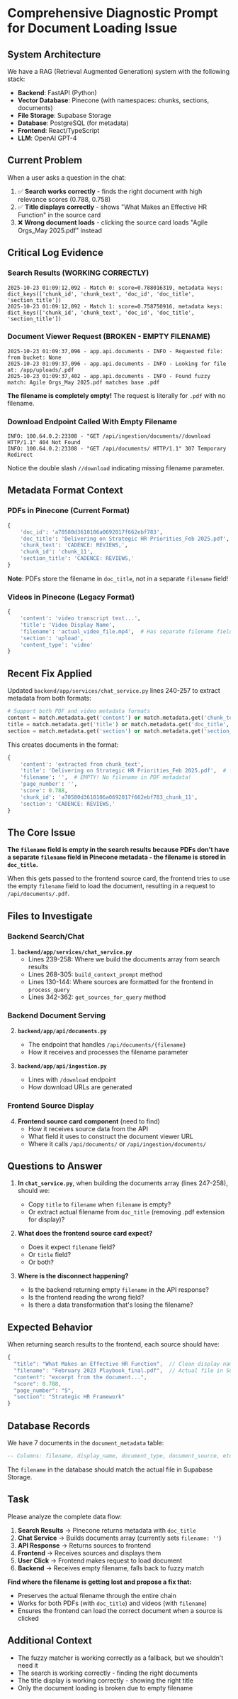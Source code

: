 # Comprehensive Diagnostic Prompt for Document Loading Issue

## System Architecture
We have a RAG (Retrieval Augmented Generation) system with the following stack:
- **Backend**: FastAPI (Python)
- **Vector Database**: Pinecone (with namespaces: chunks, sections, documents)
- **File Storage**: Supabase Storage
- **Database**: PostgreSQL (for metadata)
- **Frontend**: React/TypeScript
- **LLM**: OpenAI GPT-4

## Current Problem
When a user asks a question in the chat:
1. ✅ **Search works correctly** - finds the right document with high relevance scores (0.788, 0.758)
2. ✅ **Title displays correctly** - shows "What Makes an Effective HR Function" in the source card
3. ❌ **Wrong document loads** - clicking the source card loads "Agile Orgs_May 2025.pdf" instead

## Critical Log Evidence

### Search Results (WORKING CORRECTLY)
```
2025-10-23 01:09:12,092 - Match 0: score=0.788016319, metadata keys: dict_keys(['chunk_id', 'chunk_text', 'doc_id', 'doc_title', 'section_title'])
2025-10-23 01:09:12,092 - Match 1: score=0.758750916, metadata keys: dict_keys(['chunk_id', 'chunk_text', 'doc_id', 'doc_title', 'section_title'])
```

### Document Viewer Request (BROKEN - EMPTY FILENAME)
```
2025-10-23 01:09:37,096 - app.api.documents - INFO - Requested file:  from bucket: None
2025-10-23 01:09:37,096 - app.api.documents - INFO - Looking for file at: /app/uploads/.pdf
2025-10-23 01:09:37,402 - app.api.documents - INFO - Found fuzzy match: Agile Orgs_May 2025.pdf matches base .pdf
```

**The filename is completely empty!** The request is literally for `.pdf` with no filename.

### Download Endpoint Called With Empty Filename
```
INFO: 100.64.0.2:23308 - "GET /api/ingestion/documents//download HTTP/1.1" 404 Not Found
INFO: 100.64.0.2:23308 - "GET /api/documents/ HTTP/1.1" 307 Temporary Redirect
```

Notice the double slash `//download` indicating missing filename parameter.

## Metadata Format Context

### PDFs in Pinecone (Current Format)
```python
{
    'doc_id': 'a70580d3610106a0692017f662ebf783',
    'doc_title': 'Delivering on Strategic HR Priorities_Feb 2025.pdf',
    'chunk_text': 'CADENCE: REVIEWS,',
    'chunk_id': 'chunk_11',
    'section_title': 'CADENCE: REVIEWS,'
}
```

**Note**: PDFs store the filename in `doc_title`, not in a separate `filename` field!

### Videos in Pinecone (Legacy Format)
```python
{
    'content': 'video transcript text...',
    'title': 'Video Display Name',
    'filename': 'actual_video_file.mp4',  # Has separate filename field
    'section': 'upload',
    'content_type': 'video'
}
```

## Recent Fix Applied
Updated `backend/app/services/chat_service.py` lines 240-257 to extract metadata from both formats:
```python
# Support both PDF and video metadata formats
content = match.metadata.get('content') or match.metadata.get('chunk_text') or match.metadata.get('section_text', '')
title = match.metadata.get('title') or match.metadata.get('doc_title', '')
section = match.metadata.get('section') or match.metadata.get('section_title', '')
```

This creates documents in the format:
```python
{
    'content': 'extracted from chunk_text',
    'title': 'Delivering on Strategic HR Priorities_Feb 2025.pdf',  # from doc_title
    'filename': '',  # EMPTY! No filename in PDF metadata!
    'page_number': '',
    'score': 0.788,
    'chunk_id': 'a70580d3610106a0692017f662ebf783_chunk_11',
    'section': 'CADENCE: REVIEWS,'
}
```

## The Core Issue
**The `filename` field is empty in the search results because PDFs don't have a separate `filename` field in Pinecone metadata - the filename is stored in `doc_title`.**

When this gets passed to the frontend source card, the frontend tries to use the empty `filename` field to load the document, resulting in a request to `/api/documents/.pdf`.

## Files to Investigate

### Backend Search/Chat
1. **`backend/app/services/chat_service.py`**
   - Lines 239-258: Where we build the documents array from search results
   - Lines 268-305: `build_context_prompt` method
   - Lines 130-144: Where sources are formatted for the frontend in `process_query`
   - Lines 342-362: `get_sources_for_query` method

### Backend Document Serving
2. **`backend/app/api/documents.py`**
   - The endpoint that handles `/api/documents/{filename}`
   - How it receives and processes the filename parameter

3. **`backend/app/api/ingestion.py`**
   - Lines with `/download` endpoint
   - How download URLs are generated

### Frontend Source Display
4. **Frontend source card component** (need to find)
   - How it receives source data from the API
   - What field it uses to construct the document viewer URL
   - Where it calls `/api/documents/` or `/api/ingestion/documents/`

## Questions to Answer

1. **In `chat_service.py`**, when building the documents array (lines 247-258), should we:
   - Copy `title` to `filename` when `filename` is empty?
   - Or extract actual filename from `doc_title` (removing .pdf extension for display)?

2. **What does the frontend source card expect?**
   - Does it expect `filename` field?
   - Or `title` field?
   - Or both?

3. **Where is the disconnect happening?**
   - Is the backend returning empty `filename` in the API response?
   - Is the frontend reading the wrong field?
   - Is there a data transformation that's losing the filename?

## Expected Behavior
When returning search results to the frontend, each source should have:
```javascript
{
  "title": "What Makes an Effective HR Function",  // Clean display name
  "filename": "February 2023 Playbook_final.pdf",  // Actual file in Supabase
  "content": "excerpt from the document...",
  "score": 0.788,
  "page_number": "5",
  "section": "Strategic HR Framework"
}
```

## Database Records
We have 7 documents in the `document_metadata` table:
```sql
-- Columns: filename, display_name, document_type, document_source, etc.
```

The `filename` in the database should match the actual file in Supabase Storage.

## Task
Please analyze the complete data flow:
1. **Search Results** → Pinecone returns metadata with `doc_title`
2. **Chat Service** → Builds documents array (currently sets `filename: ''`)
3. **API Response** → Returns sources to frontend
4. **Frontend** → Receives sources and displays them
5. **User Click** → Frontend makes request to load document
6. **Backend** → Receives empty filename, falls back to fuzzy match

**Find where the filename is getting lost and propose a fix that:**
- Preserves the actual filename through the entire chain
- Works for both PDFs (with `doc_title`) and videos (with `filename`)
- Ensures the frontend can load the correct document when a source is clicked

## Additional Context
- The fuzzy matcher is working correctly as a fallback, but we shouldn't need it
- The search is working correctly - finding the right documents
- The title display is working correctly - showing the right title
- Only the document loading is broken due to empty filename
